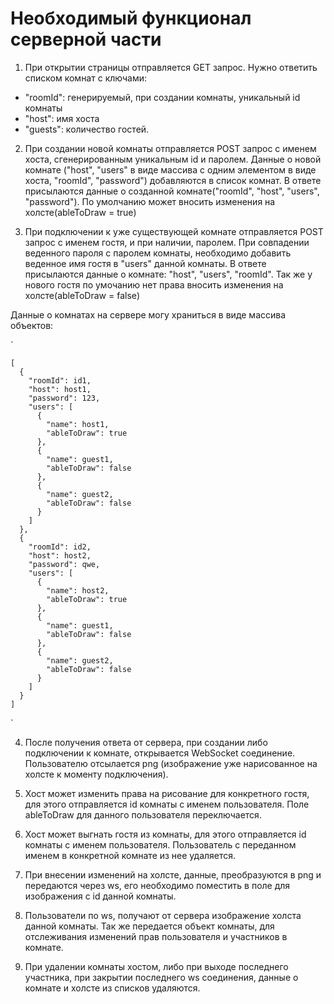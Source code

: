 # Необходимый функционал серверной части

1. При открытии страницы отправляется GET запрос. Нужно ответить списком комнат с ключами:

  * "roomId": генерируемый, при создании комнаты, уникальный id комнаты
  * "host": имя хоста
  * "guests": количество гостей.

2. При создании новой комнаты отправляется POST запрос с именем хоста, сгенерированным уникальным id и паролем. Данные о новой комнате ("host", "users" в виде массива с одним элементом в виде хоста, "roomId", "password") добавляются в список комнат. В ответе присылаются данные о созданной комнате("roomId", "host", "users", "password"). По умолчанию может вносить изменения на холсте(ableToDraw = true)

3. При подключении к уже существующей комнате отправляется POST запрос с именем гостя, и при наличии, паролем. При совпадении веденного пароля с паролем комнаты, необходимо добавить веденное имя гостя в "users" данной комнаты. В ответе присылаются данные о комнате: "host", "users", "roomId". Так же у нового гостя по умочанию нет права вносить изменения на холсте(ableToDraw = false)

Данные о комнатах на сервере могу храниться в виде массива объектов:

`    

    [
      { 
        "roomId": id1,
        "host": host1,
        "password": 123,
        "users": [
          {
            "name": host1,
            "ableToDraw": true
          },
          {
            "name": guest1,
            "ableToDraw": false
          },
          {
            "name": guest2,
            "ableToDraw": false
          }
        ] 
      },
      { 
        "roomId": id2,
        "host": host2,
        "password": qwe,
        "users": [
          {
            "name": host2,
            "ableToDraw": true
          },
          {
            "name": guest1,
            "ableToDraw": false
          },
          {
            "name": guest2,
            "ableToDraw": false
          }
        ]
      }
    ]
    
`

4. После получения ответа от сервера, при создании либо подключении к комнате, открывается WebSocket соединение. Пользователю отсылается png (изображение уже нарисованное на холсте к моменту подключения).

5. Хост может изменить права на рисование для конкретного гостя, для этого отправляется id комнаты c именем пользователя. Поле ableToDraw для данного пользователя переключается.

6. Хост может выгнать гостя из комнаты, для этого отправляется id комнаты c именем пользователя. Пользователь с переданном именем в конкретной комнате из нее удаляется.

7. При внесении изменений на холсте, данные, преобразуются в png и передаются через ws, его необходимо поместить в поле для изображения c id данной комнаты.

8. Пользователи по ws, получают от сервера изображение холста данной комнаты. Так же передается объект комнаты, для отслеживания изменений прав пользователя и участников в комнате.

9. При удалении комнаты хостом, либо при выходе последнего участника, при закрытии последнего ws соединения, данные о комнате и холсте из списков удаляются.